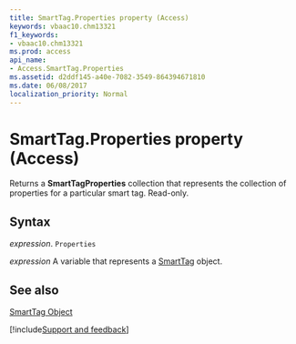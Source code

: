 ```yaml
---
title: SmartTag.Properties property (Access)
keywords: vbaac10.chm13321
f1_keywords:
- vbaac10.chm13321
ms.prod: access
api_name:
- Access.SmartTag.Properties
ms.assetid: d2ddf145-a40e-7082-3549-864394671810
ms.date: 06/08/2017
localization_priority: Normal
---
```



# SmartTag.Properties property (Access)

Returns a  **SmartTagProperties** collection that represents the collection of properties for a particular smart tag. Read-only.


## Syntax

_expression_. `Properties`

_expression_ A variable that represents a [SmartTag](Access.SmartTag.md) object.


## See also


[SmartTag Object](Access.SmartTag.md)

[!include[Support and feedback](~/includes/feedback-boilerplate.md)]